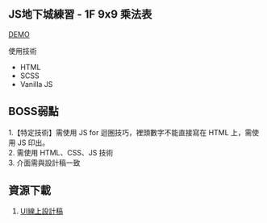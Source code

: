 ## JS地下城練習 - 1F 9x9 乘法表

[DEMO](https://dylan237.github.io/JS_1F_multiplication/)

使用技術
- HTML
- SCSS
- Vanilla JS

## BOSS弱點

1.【特定技術】需使用 JS for 迴圈技巧，裡頭數字不能直接寫在 HTML 上，需使用 JS 印出。   
2. 需使用 HTML、CSS、JS 技術  
3. 介面需與設計稿一致  

## 資源下載
1. [UI線上設計稿](https://xd.adobe.com/spec/256981fc-ef65-4d9b-773c-45d8ef0353c6-5358/screen/50fba855-bde7-4771-b73c-3fd839418cf0/multiplication-chart/)  
